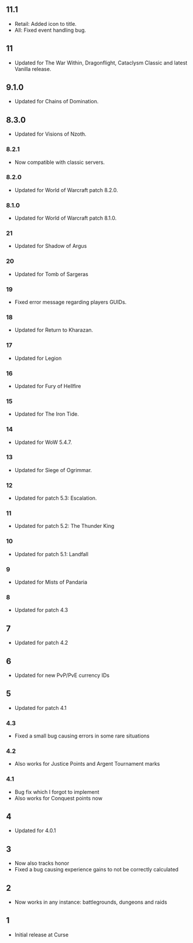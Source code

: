 ## 11.1
* Retail: Added icon to title.
* All: Fixed event handling bug.

## 11
* Updated for The War Within, Dragonflight, Cataclysm Classic and latest Vanilla release.

## 9.1.0
* Updated for Chains of Domination.

## 8.3.0
* Updated for Visions of Nzoth.

### 8.2.1
* Now compatible with classic servers.

### 8.2.0
* Updated for World of Warcraft patch 8.2.0.

### 8.1.0
* Updated for World of Warcraft patch 8.1.0.

### 21
* Updated for Shadow of Argus

### 20
* Updated for Tomb of Sargeras

### 19
* Fixed error message regarding players GUIDs.

### 18
* Updated for Return to Kharazan.

### 17
* Updated for Legion

### 16
* Updated for Fury of Hellfire

### 15
* Updated for The Iron Tide.

### 14
* Updated for WoW 5.4.7.

### 13
* Updated for Siege of Ogrimmar.

### 12
* Updated for patch 5.3: Escalation.

### 11
* Updated for patch 5.2: The Thunder King

### 10
* Updated for patch 5.1: Landfall

### 9
* Updated for Mists of Pandaria

### 8
* Updated for patch 4.3

## 7
* Updated for patch 4.2

## 6
* Updated for new PvP/PvE currency IDs

## 5
* Updated for patch 4.1

### 4.3
* Fixed a small bug causing errors in some rare situations

### 4.2
* Also works for Justice Points and Argent Tournament marks

### 4.1
* Bug fix which I forgot to implement
* Also works for Conquest points now

## 4
* Updated for 4.0.1

## 3
* Now also tracks honor
* Fixed a bug causing experience gains to not be correctly calculated

## 2
* Now works in any instance: battlegrounds, dungeons and raids

## 1
* Initial release at Curse

